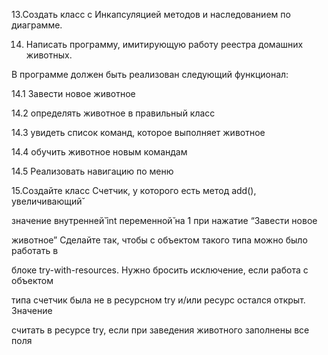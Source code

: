 13.Создать класс с Инкапсуляцией методов и наследованием по диаграмме.

14. Написать программу, имитирующую работу реестра домашних животных.

В программе должен быть реализован следующий функционал:

14.1 Завести новое животное

14.2 определять животное в правильный класс

14.3 увидеть список команд, которое выполняет животное

14.4 обучить животное новым командам

14.5 Реализовать навигацию по меню

15.Создайте класс Счетчик, у которого есть метод add(), увеличивающий̆

значение внутренней̆ int переменной̆ на 1 при нажатие “Завести новое

животное” Сделайте так, чтобы с объектом такого типа можно было работать в

блоке try-with-resources. Нужно бросить исключение, если работа с объектом

типа счетчик была не в ресурсном try и/или ресурс остался открыт. Значение

считать в ресурсе try, если при заведения животного заполнены все поля